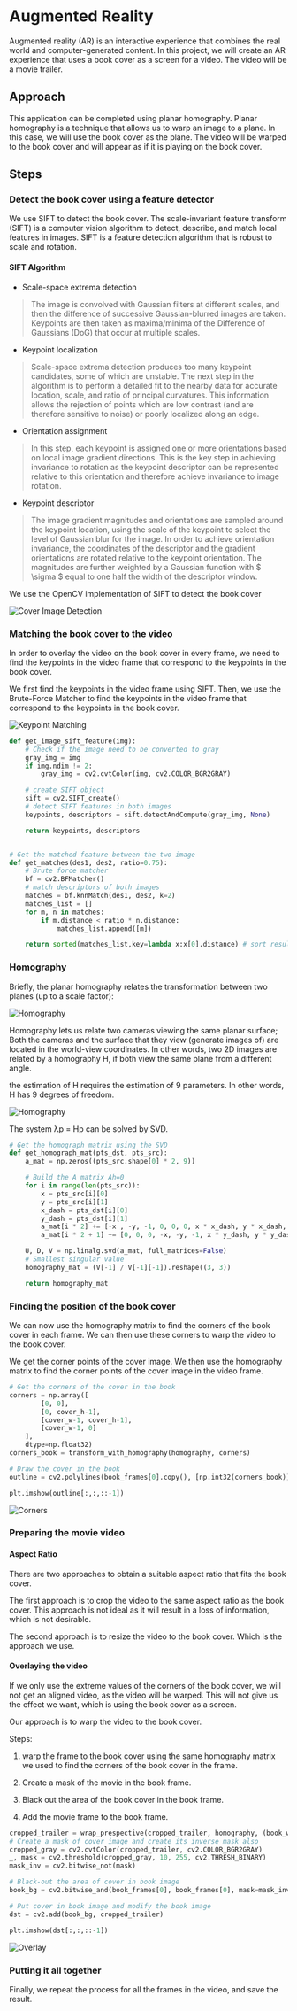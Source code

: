 # Augmented Reality

Augmented reality (AR) is an interactive experience that combines the real world and computer-generated content. In this project, we will create an AR experience that uses a book cover as a screen for a video. The video will be a movie trailer.

## Approach

This application can be completed using planar homography. Planar homography is a technique that allows us to warp an image to a plane. In this case, we will use the book cover as the plane. The video will be warped to the book cover and will appear as if it is playing on the book cover.

## Steps

### Detect the book cover using a feature detector

We use SIFT to detect the book cover. The scale-invariant feature transform (SIFT) is a computer vision algorithm to detect, describe, and match local features in images. SIFT is a feature detection algorithm that is robust to scale and rotation.

#### SIFT Algorithm

- Scale-space extrema detection

> The image is convolved with Gaussian filters at different scales, and then the difference of successive Gaussian-blurred images are taken. Keypoints are then taken as maxima/minima of the Difference of Gaussians (DoG) that occur at multiple scales.

- Keypoint localization

> Scale-space extrema detection produces too many keypoint candidates, some of which are unstable. The next step in the algorithm is to perform a detailed fit to the nearby data for accurate location, scale, and ratio of principal curvatures. This information allows the rejection of points which are low contrast (and are therefore sensitive to noise) or poorly localized along an edge.

- Orientation assignment

> In this step, each keypoint is assigned one or more orientations based on local image gradient directions. This is the key step in achieving invariance to rotation as the keypoint descriptor can be represented relative to this orientation and therefore achieve invariance to image rotation.

- Keypoint descriptor

> The image gradient magnitudes and orientations are sampled around the keypoint location, using the scale of the keypoint to select the level of Gaussian blur for the image. In order to achieve orientation invariance, the coordinates of the descriptor and the gradient orientations are rotated relative to the keypoint orientation. The magnitudes are further weighted by a Gaussian function with $ \sigma $  equal to one half the width of the descriptor window.

We use the OpenCV implementation of SIFT to detect the book cover

![Cover Image Detection][cover_detection]

### Matching the book cover to the video

In order to overlay the video on the book cover in every frame, we need to find the keypoints in the video frame that correspond to the keypoints in the book cover.

We first find the keypoints in the video frame using SIFT. Then, we use the Brute-Force Matcher to find the keypoints in the video frame that correspond to the keypoints in the book cover.

![Keypoint Matching][matches]

```python
def get_image_sift_feature(img):
    # Check if the image need to be converted to gray
    gray_img = img
    if img.ndim != 2:
        gray_img = cv2.cvtColor(img, cv2.COLOR_BGR2GRAY)

    # create SIFT object
    sift = cv2.SIFT_create()
    # detect SIFT features in both images
    keypoints, descriptors = sift.detectAndCompute(gray_img, None)

    return keypoints, descriptors


# Get the matched feature between the two image
def get_matches(des1, des2, ratio=0.75):
    # Brute force matcher
    bf = cv2.BFMatcher()
    # match descriptors of both images
    matches = bf.knnMatch(des1, des2, k=2)
    matches_list = []
    for m, n in matches:
        if m.distance < ratio * n.distance:
            matches_list.append([m])

    return sorted(matches_list,key=lambda x:x[0].distance) # sort results from the best keypoints to worst

```

### Homography

Briefly, the planar homography relates the transformation between two planes (up to a scale factor):

![Homography][homography]

Homography lets us relate two cameras viewing the same planar surface; Both the cameras and the surface that they view (generate images of) are located in the world-view coordinates. In other words, two 2D images are related by a homography H, if both view the same plane from a different angle.

the estimation of H requires the estimation of 9 parameters. In other words, H has 9 degrees of freedom.

![Homography][homoestimate]

The system λp = Hp can be solved by SVD.

```python
# Get the homograph matrix using the SVD
def get_homograph_mat(pts_dst, pts_src):
    a_mat = np.zeros((pts_src.shape[0] * 2, 9))

    # Build the A matrix Ah=0
    for i in range(len(pts_src)):
        x = pts_src[i][0]
        y = pts_src[i][1]
        x_dash = pts_dst[i][0]
        y_dash = pts_dst[i][1]
        a_mat[i * 2] += [-x , -y, -1, 0, 0, 0, x * x_dash, y * x_dash, x_dash]
        a_mat[i * 2 + 1] += [0, 0, 0, -x, -y, -1, x * y_dash, y * y_dash, y_dash]

    U, D, V = np.linalg.svd(a_mat, full_matrices=False)
    # Smallest singular value
    homography_mat = (V[-1] / V[-1][-1]).reshape((3, 3))

    return homography_mat

```

### Finding the position of the book cover

We can now use the homography matrix to find the corners of the book cover in each frame. We can then use these corners to warp the video to the book cover.

We get the corner points of the cover image. We then use the homography matrix to find the corner points of the cover image in the video frame.

```python
# Get the corners of the cover in the book
corners = np.array([
        [0, 0],
        [0, cover_h-1],
        [cover_w-1, cover_h-1],
        [cover_w-1, 0]
    ],
    dtype=np.float32)
corners_book = transform_with_homography(homography, corners)

# Draw the cover in the book
outline = cv2.polylines(book_frames[0].copy(), [np.int32(corners_book)], True, (255, 0, 0), 3)

plt.imshow(outline[:,:,::-1])
```

![Corners][corners]

### Preparing the movie video

#### Aspect Ratio

There are two approaches to obtain a suitable aspect ratio that fits the book cover.

The first approach is to crop the video to the same aspect ratio as the book cover. This approach is not ideal as it will result in a loss of information, which is not desirable.

The second approach is to resize the video to the book cover. Which is the approach we use.

#### Overlaying the video

If we only use the extreme values of the corners of the book cover, we will not get an aligned video, as the video will be warped. This will not give us the effect we want, which is using the book cover as a screen.

Our approach is to warp the video to the book cover.

Steps:

1. warp the frame to the book cover using the same homography matrix we used to find the corners of the book cover in the frame.

1. Create a mask of the movie in the book frame.

1. Black out the area of the book cover in the book frame.

1. Add the movie frame to the book frame.

```python
cropped_trailer = wrap_prespective(cropped_trailer, homography, (book_w, book_h))
# Create a mask of cover image and create its inverse mask also
cropped_gray = cv2.cvtColor(cropped_trailer, cv2.COLOR_BGR2GRAY)
_, mask = cv2.threshold(cropped_gray, 10, 255, cv2.THRESH_BINARY)
mask_inv = cv2.bitwise_not(mask)

# Black-out the area of cover in book image
book_bg = cv2.bitwise_and(book_frames[0], book_frames[0], mask=mask_inv)

# Put cover in book image and modify the book image
dst = cv2.add(book_bg, cropped_trailer)

plt.imshow(dst[:,:,::-1])
```

![Overlay][overlay]

### Putting it all together

Finally, we repeat the process for all the frames in the video, and save the result.

<!-- References -->

[cover_detection]: ./img/cover_detection.png
[matches]: ./img/matches.png
[homography]: ./img/homography.jpeg
[homoestimate]: ./img/homoestimate
[corners]: ./img/corners.png
[overlay]: ./img/ready.png
